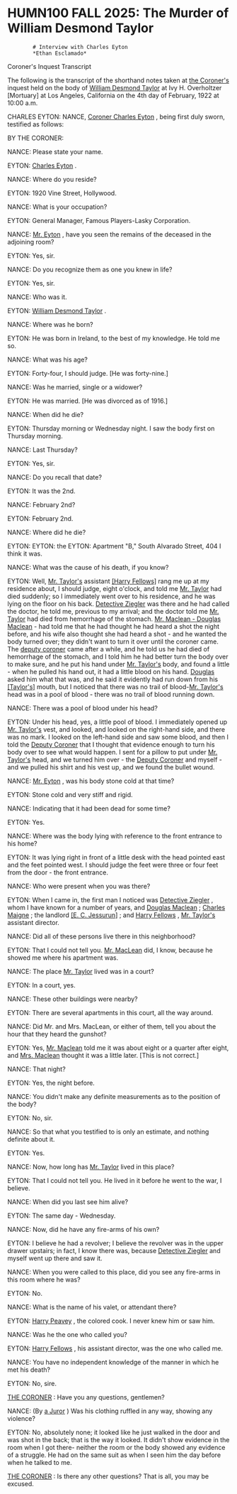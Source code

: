 
   # HUMN100 FALL 2025: The Murder of William Desmond Taylor
   
      
         
            # Interview with Charles Eyton
            *Ethan Esclamado*

            Coroner's Inquest Transcript

            The following is the transcript of the shorthand
                  notes taken at [the Coroner's](coroner)  inquest
               held on the body of [William Desmond
                  Taylor](taylor)  at Ivy H. Overholtzer [Mortuary] at
                  Los Angeles, California on the 4th day of February,
                  1922 at 10:00 a.m.

            CHARLES EYTON: NANCE, [Coroner Charles Eyton](eyton) ,
               being first duly sworn, testified as follows:

            BY THE CORONER:

            NANCE: Please state your name.

            EYTON: [Charles Eyton](eyton) .

            NANCE: Where do you reside?

            EYTON: 1920 Vine Street, Hollywood.

            NANCE: What is your occupation?

            EYTON: General Manager, Famous Players-Lasky
                  Corporation.

            NANCE: [Mr. Eyton](eyton) , have you seen the
                  remains of the deceased in the
               adjoining room?

            EYTON: Yes, sir.

            NANCE: Do you recognize them as one you knew in life?

            EYTON: Yes, sir.

            NANCE: Who was it.

            EYTON: [William Desmond Taylor](taylor) .

            NANCE: Where was he born?

            EYTON: He was born in Ireland, to the best of my
               knowledge. He told me so.

            NANCE: What was his age?

            EYTON: Forty-four, I should judge. [He was forty-nine.]

            NANCE: Was he married, single or a widower?

            EYTON: He was married. [He was divorced as of 1916.]

            NANCE: When did he die?

            EYTON: Thursday morning or Wednesday night. I
               saw the body first on Thursday morning.

            NANCE: Last Thursday?

            EYTON: Yes, sir.

            NANCE: Do you recall that date?

            EYTON: It was the 2nd.

            NANCE: February 2nd?

            EYTON: February 2nd.

            NANCE: Where did he die?

            EYTON: EYTON: the EYTON: Apartment
                  "B," South Alvarado Street, 404 I think it was.

            NANCE: What was the cause of his death, if you know?

            EYTON: Well, [Mr. Taylor's](taylor)  assistant [[Harry
                  Fellows]](harryFellows)  rang me up at my residence about, I should
               judge, eight o'clock, and told me [Mr. Taylor](taylor)  had died
               suddenly; so I immediately went over to his residence, and he
               was lying on the floor on his back.
                  [Detective Ziegler](ziegler)  was there and he had called the doctor, he told me,
               previous to my arrival; and the doctor told me [Mr. Taylor](taylor)  had died from
               hemorrhage of the stomach. [Mr. Maclean - Douglas
                  Maclean](dougMaclean)  - had told me that he had thought he had heard a
                  shot
               the night before, and his wife also thought she had heard a
                  shot - and he wanted the body turned over;
               they didn't want to turn it over until the coroner came. The [deputy coroner](coroner)  came
               after a while, and he told us he had died of hemorrhage of the
                  stomach, and I told him he had better turn the
                  body over to make sure, and he put his
               hand under [Mr. Taylor's](taylor) 
               body, and found a little - when he pulled his
                  hand out, it had a little blood
               on his hand. [Douglas](dougMaclean)  asked him what that was,
               and he said it evidently had run down from his [[Taylor's]](taylor) 
               mouth, but I noticed that there was no trail of
                  blood-[Mr. Taylor's](taylor) 
               head was in a pool of blood - there
               was no trail of blood running down. 
            
            NANCE: There was a pool of blood under his
                  head?

            EYTON: Under his head, yes, a little
               pool of blood. I immediately opened up [Mr.
                  Taylor's](taylor) 
               vest, and looked, and looked on the right-hand side, and
               there was no mark. I looked on the left-hand side and saw some
                  blood, and then I told the [Deputy Coroner](coroner) 
               that I thought that evidence enough to turn his body over to
               see what would happen. I sent for a pillow to put under
               [Mr. Taylor's](taylor) 
               head, and we turned him over - the [Deputy
                  Coroner](coroner)  and myself - and we pulled his shirt and
               his vest up, and we found the bullet
                  wound. 
            
            NANCE: [Mr. Eyton](eyton) , was his body
               stone cold at that time?

            EYTON: Stone cold and very stiff and rigid.

            NANCE: Indicating that it had been dead for some time?

            EYTON: Yes.

            NANCE: Where was the body lying with reference
               to the front entrance to his
               home?

            EYTON: It was lying right in front of a little
                  desk with the head pointed east
               and the feet pointed west. I should judge the feet were
               three or four feet from the door - the front
                  entrance.

            NANCE: Who were present when you was there?

            EYTON: When I came in, the first man I noticed was [Detective
                  Ziegler](ziegler) , whom I have known for a number of years, and [Douglas
                  Maclean](dougMaclean) ; [Charles Maigne](maigne) ; the landlord [[E. C.
                     Jessurun]](jessurun) ; and [Harry Fellows](harryFellows) , [Mr. Taylor's](taylor) 
               assistant director.

            NANCE: Did all of these persons live there in this
                  neighborhood?

            EYTON: That I could not tell you. [Mr. MacLean](dougMaclean)  did, I know,
               because he showed me where his apartment was.

            NANCE: The place [Mr. Taylor](taylor)  lived was in a
                  court?

            EYTON: In a court, yes.

            NANCE: These other buildings were nearby?

            EYTON: There are several apartments in this
                  court, all the way around.

            NANCE: Did Mr. and Mrs. MacLean, or either of them, tell
               you about the hour that they heard the
               gunshot?

            EYTON: Yes, [Mr. Maclean](dougMaclean)  told me it was about
                  eight or a quarter after eight, and [Mrs. Maclean](faithMaclean) 
               thought it was a little later. [This is not correct.]

            NANCE: That night?

            EYTON: Yes, the night before.

            NANCE: You didn't make any definite measurements as to the position of
               the body?

            EYTON: No, sir.

            NANCE: So that what you testified to is only an estimate, and nothing
               definite about it.

            EYTON: Yes.

            NANCE: Now, how long has [Mr. Taylor](taylor)  lived in this
               place?

            EYTON: That I could not tell you. He lived in it before he went to
                  the war, I believe.

            NANCE: When did you last see him alive?

            EYTON: The same day - Wednesday.

            NANCE: Now, did he have any fire-arms of his
               own?

            EYTON: I believe he had a revolver; I believe
               the revolver was in the upper
                  drawer
               upstairs; in fact, I know there was, because [Detective
                  Ziegler](ziegler)  and myself went up there and saw it.

            NANCE: When you were called to this place, did you see any
                  fire-arms in this room where he
               was?

            EYTON: No.

            NANCE: What is the name of his valet, or attendant there?

            EYTON: [Harry Peavey](peavey) , the colored cook. I never knew him or
               saw him.

            NANCE: Was he the one who called you?

            EYTON: [Harry Fellows](harryFellows) , his assistant director, was the one
               who called me.

            NANCE: You have no independent knowledge of the manner in which he met
               his death?

            EYTON: No, sire.

            [THE CORONER](coroner) : Have you any questions, gentlemen?

            NANCE: (By [a Juror](juror) ) Was his
                  clothing ruffled in any way, showing any violence?

            EYTON: No, absolutely none; it looked like he just walked in the
                  door and was shot in the back;
               that is the way it looked. It didn't show evidence in the room
               when I got there- neither the room or the
                  body showed any evidence of a struggle. He had on the
               same suit as when I seen him the day before
               when he talked to me.

            [THE CORONER](coroner) : Is there any other questions? That is all, you may be
               excused.

         
      
   
